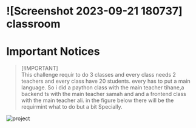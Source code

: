 # ![Screenshot 2023-09-21 180737] classroom

# Important Notices <!-- omit in toc -->

> [!IMPORTANT]\
This challenge requir to do 3 classes and every class needs 2 teachers and every class have 20 students. every has to put a main language. So i did a paython class with the main teacher tihane,a backend ts with the main teacher samah and and a frontend class with the main teacher ali.
> in the figure below there will be the requirmint what to do but a bit Specially.

![project](https://github.com/ibrahim12121233/classroom/assets/136247208/c704df77-97be-4a9f-9047-2a240bdbb13a)
